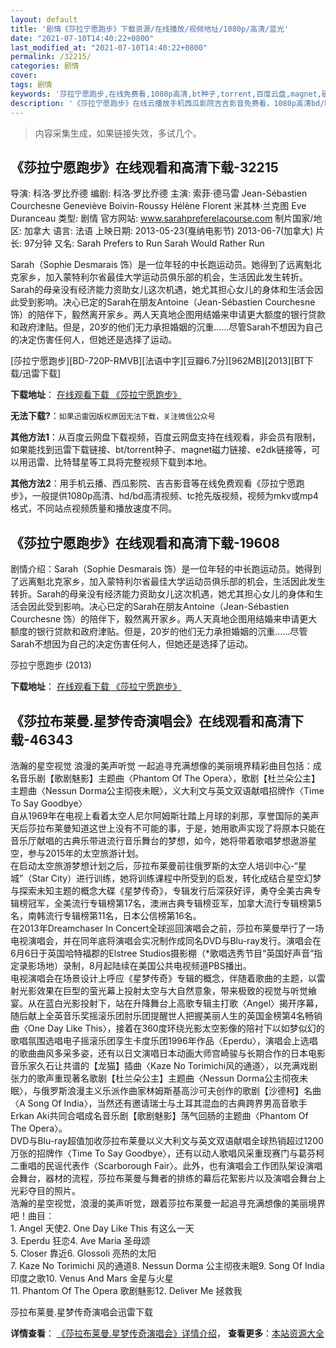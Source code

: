 ```yaml
---
layout: default
title: '剧情《莎拉宁愿跑步》下载资源/在线播放/视频地址/1080p/高清/蓝光'
date: "2021-07-10T14:40:22+0800"
last_modified_at: "2021-07-10T14:40:22+0800"
permalink: /32215/
categories: 剧情
cover:
tags: 剧情
keywords: '莎拉宁愿跑步,在线免费看,1080p高清,bt种子,torrent,百度云盘,magnet,磁力链,迅雷下载资源'
description: '《莎拉宁愿跑步》在线云播放手机西瓜影院吉吉影音免费看，1080p高清bd/hd未删减完整版和tc抢先枪版，mkv/mp4格式，附带bt/torrent种子、magnet/磁力链、百度云盘、网盘资源迅雷下载链接'
---
```


>内容采集生成，如果链接失效，多试几个。


## 《莎拉宁愿跑步》在线观看和高清下载-32215

导演: 科洛·罗比乔德 编剧: 科洛·罗比乔德 主演: 索菲·德马雷 Jean-Sébastien Courchesne Geneviève Boivin-Roussy Hélène Florent 米其林·兰克图 Eve Duranceau 类型: 剧情 官方网站: www.sarahpreferelacourse.com 制片国家/地区: 加拿大 语言: 法语 上映日期: 2013-05-23(戛纳电影节) 2013-06-7(加拿大) 片长: 97分钟 又名: Sarah Prefers to Run Sarah Would Rather Run

Sarah（Sophie Desmarais 饰）是一位年轻的中长跑运动员。她得到了远离魁北克家乡，加入蒙特利尔省最佳大学运动员俱乐部的机会，生活因此发生转折。Sarah的母亲没有经济能力资助女儿这次机遇，她尤其担心女儿的身体和生活会因此受到影响。决心已定的Sarah在朋友Antoine（Jean-Sébastien Courchesne 饰）的陪伴下，毅然离开家乡。两人天真地企图用结婚来申请更大额度的银行贷款和政府津贴。但是，20岁的他们无力承担婚姻的沉重……尽管Sarah不想因为自己的决定伤害任何人，但她还是选择了运动。


[莎拉宁愿跑步][BD-720P-RMVB][法语中字][豆瓣6.7分][962MB][2013][BT下载/迅雷下载]

**下载地址**： [在线观看下载 《莎拉宁愿跑步》](https://www.btdx8.com/torrent/sarah_prefers_to_run_2013.html) 


**无法下载?**：`如果迅雷因版权原因无法下载，关注微信公众号 `

**其他方法1**：从百度云网盘下载视频，百度云网盘支持在线观看，非会员有限制，如果能找到迅雷下载链接、bt/torrent种子、magnet磁力链接、e2dk链接等，可以用迅雷、比特彗星等工具将完整视频下载到本地。

**其他方法2**：用手机云播、西瓜影院、吉吉影音等在线免费观看《莎拉宁愿跑步》，一般提供1080p高清、hd/bd高清视频、tc抢先版视频，视频为mkv或mp4格式，不同站点视频质量和播放速度不同。


## 《莎拉宁愿跑步》在线观看和高清下载-19608

剧情介绍：Sarah（Sophie Desmarais 饰）是一位年轻的中长跑运动员。她得到了远离魁北克家乡，加入蒙特利尔省最佳大学运动员俱乐部的机会，生活因此发生转折。Sarah的母亲没有经济能力资助女儿这次机遇，她尤其担心女儿的身体和生活会因此受到影响。决心已定的Sarah在朋友Antoine（Jean-Sébastien Courchesne 饰）的陪伴下，毅然离开家乡。两人天真地企图用结婚来申请更大额度的银行贷款和政府津贴。但是，20岁的他们无力承担婚姻的沉重……尽管Sarah不想因为自己的决定伤害任何人，但她还是选择了运动。


莎拉宁愿跑步 (2013)

**下载地址**： [在线观看下载 《莎拉宁愿跑步》](https://www.btbtdy.me/btdy/dy2252.html) 


## 《莎拉布莱曼.星梦传奇演唱会》在线观看和高清下载-46343

浩瀚的星空视觉 浪漫的美声听觉 一起追寻充满想像的美丽境界精彩曲目包括：成名音乐剧【歌剧魅影】主题曲〈Phantom Of The Opera〉，歌剧【杜兰朵公主】主题曲〈Nessun Dorma公主彻夜未眠〉，义大利文与英文双语献唱招牌作〈Time To Say Goodbye〉<br />自从1969年在电视上看着太空人尼尔阿姆斯壮踏上月球的刹那，享誉国际的美声天后莎拉布莱曼知道这世上没有不可能的事，于是，她用歌声实现了将原本只能在音乐厅献唱的古典乐带进流行音乐舞台的梦想，如今，她将带着歌唱梦想遨游星空，参与2015年的太空旅游计划。<br />在启动太空旅游梦想计划之后，莎拉布莱曼前往俄罗斯的太空人培训中心-“星城”（Star City）进行训练，她将训练课程中所受到的启发，转化成结合星空幻梦与探索未知主题的概念大碟《星梦传奇》，专辑发行后深获好评，勇夺全美古典专辑榜冠军，全美流行专辑榜第17名，澳洲古典专辑榜亚军，加拿大流行专辑榜第5名，南韩流行专辑榜第11名，日本公信榜第16名。<br />在2013年Dreamchaser In Concert全球巡回演唱会之前，莎拉布莱曼举行了一场电视演唱会，并在同年底将演唱会实况制作成同名DVD与Blu-ray发行。演唱会在6月6日于英国哈特福郡的Elstree Studios摄影棚（*歌唱选秀节目“英国好声音&rdquo;指定录影场地）录制，8月起陆续在美国公共电视频道PBS播出。<br />电视演唱会在场景设计上呼应《星梦传奇》专辑的概念，伴随着歌曲的主题，以雷射光影效果在巨型的萤光幕上投射太空与大自然意象，带来极致的视觉与听觉飨宴。从在蓝白光影投射下，站在升降舞台上高歌专辑主打歌〈Angel〉揭开序幕，随后献上全英音乐奖摇滚乐团肘乐团提醒世人把握美丽人生的英国金榜第4名畅销曲〈One Day Like This〉，接着在360度环绕光影太空影像的陪衬下以如梦似幻的歌唱氛围选唱电子摇滚乐团孪生卡度乐团1996年作品〈Eperdu〉，演唱会上选唱的歌曲曲风多采多姿，还有以日文演唱日本动画大师宫崎骏与长期合作的日本电影音乐家久石让共谱的【龙猫】插曲〈Kaze No Torimichi风的通道〉，以充满戏剧张力的歌声重现著名歌剧【杜兰朵公主】主题曲〈Nessun Dorma公主彻夜未眠〉，与俄罗斯浪漫主义乐派作曲家林姆斯基高沙可夫创作的歌剧【沙德柯】名曲〈A Song Of India〉，当然还有邀请瑞士与土耳其混血的古典跨界男高音歌手Erkan Aki共同合唱成名音乐剧【歌剧魅影】荡气回肠的主题曲〈Phantom Of The Opera〉。<br />DVD与Blu-ray超值加收莎拉布莱曼以义大利文与英文双语献唱全球热销超过1200万张的招牌作〈Time To Say Goodbye〉，还有以动人歌唱风采重现赛门与葛芬柯二重唱的民谣代表作〈Scarborough Fair〉。此外，也有演唱会工作团队架设演唱会舞台，器材的流程，莎拉布莱曼与舞者的排练的幕后花絮影片以及演唱会舞台上光彩夺目的照片。<br />浩瀚的星空视觉，浪漫的美声听觉，跟着莎拉布莱曼一起追寻充满想像的美丽境界吧！曲目：<br />1. Angel 天使2. One Day Like This 有这么一天<br />3. Eperdu 狂恋4. Ave Maria 圣母颂<br />5. Closer 靠近6. Glossoli 亮热的太阳<br />7. Kaze No Torimichi 风的通道8. Nessun Dorma 公主彻夜未眠9. Song Of India 印度之歌10. Venus And Mars 金星与火星<br />11. Phantom Of The Opera 歌剧魅影12. Deliver Me 拯救我</p>


莎拉布莱曼.星梦传奇演唱会迅雷下载

**详情查看**： [《莎拉布莱曼.星梦传奇演唱会》详情介绍](/movie/46343/)， **查看更多**：[本站资源大全](/movie/t/all/)

